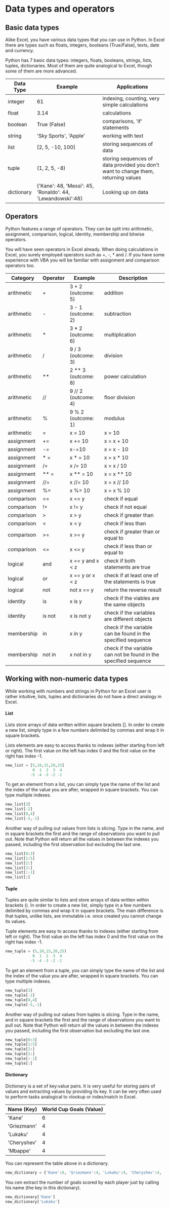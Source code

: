 # Data types and operators

## Basic data types

Alike Excel, you have various data types that you can use in Python. In Excel there are types such as floats, integers, booleans (True/False), texts, date and currency.

Python has 7 basic data types: integers, floats, booleans, strings, lists, tuples, dictionaries. Most of them are quite analogical to Excel, though some of them are more advanced.

| Data Type  | Example | Applications |
| ------------- | ------------- | ------------- |
| integer  | 61  | indexing, counting, very simple calculations  |
| float  | 3.14  | calculations  |
| boolean  | True (False)  | comparisons, 'if' statements  |
| string  | 'Sky Sports', 'Apple'  | working with text  |
| list  | [2, 5, -10, 100]  | storing sequences of data  |
| tuple  | (1, 2, 5, -8)  | storing sequences of data provided you don't want to change them, returning values  |
| dictionary  | {'Kane': 48, 'Messi': 45, 'Ronaldo': 44, 'Lewandowski':48}  | Looking up on data  |

## Operators

Python features a range of operators. They can be split into arithmetic, assignment, comparison, logical, identity, membership and bitwise operators.

You will have seen operators in Excel already. When doing calculations in Excel, you surely employed operators such as +, -, * and /. If you have some experience with VBA you will be familiar with assignment and comparison operators too. 

| Category  | Operator  | Example | Description |
| ------------- | ------------- | ------------- | ------------- |
| arithmetic  | +  | 3 + 2 (outcome: 5) | addition |
| arithmetic  | -  | 3 - 1 (outcome: 2) | subtraction |
| arithmetic  | *  | 3 * 2 (outcome: 6) | multiplication |
| arithmetic  | /  | 9 / 3 (outcome: 3) | division |
| arithmetic  | **  | 2 ** 3 (outcome: 8) | power calculation |
| arithmetic  | //  | 9 // 2 (outcome: 4) | floor division |
| arithmetic  | %  | 9 % 2 (outcome: 1) | modulus |
| arithmetic  | =  | x = 10 | x = 10 |
| assignment  | +=  | x += 10 | x = x + 10 |
| assignment  | -=  | x-=10 | x = x - 10 |
| assignment  | * =  | x * = 10 | x = x * 10 |
| assignment  | /=  | x /= 10 | x = x / 10 |
| assignment  | ** =  | x ** = 10 | x = x ** 10 |
| assignment  | //=  | x //= 10 | x = x // 10 |
| assignment  | %=  | x %= 10 | x = x % 10 |
| comparison  | ==  | x == y | check if equal |
| comparison  | !=  | x != y | check if not equal |
| comparison  | >  | x > y | check if greater than |
| comparison  | <  | x < y | check if less than |
| comparison  | >=  | x >= y | check if greater than or equal to |
| comparison  | <=  | x <= y | check if less than or equal to |
| logical  | and  | x == y and x < z | check if both statements are true |
| logical  | or  | x == y or x < z | check if at least one of the statements is true |
| logical  | not  | not x == y | return the reverse result |
| identity  | is  | x is y | check if the viables are the same objects |
| identity  | is not  | x is not y | check if the variables are different objects |
| membership  | in  | x in y | check if the variable can be found in the specified sequence |
| membership  | not in  | x not in y | check if the variable can not be found in the specified sequence |

## Working with non-numeric data types

While working with numbers and strings in Python for an Excel user is rather intuitive, lists, tuples and dictionaries do not have a direct analogy in Excel. 

#### List

Lists store arrays of data written within square brackets []. In order to create a new list, simply type in a few numbers delimited by commas and wrap it in square brackets.

Lists elements are easy to access thanks to indexes (either starting from left or right). The first value on the left has index 0 and the first value on the right has index -1.

```python
new_list = [5,10,15,20,25]
            0  1  2  3  4
           -5 -4 -3 -2 -1
```

To get an element from a list, you can simply type the name of the list and the index of the value you are after, wrapped in square brackets. You can type multiple indexes.

```python
new_list[3]
new_list[-2]
new_list[0,4]
new_list[-5,-1]
```

Another way of pulling out values from lists is slicing. Type in the name, and in square brackets the first and the range of observations you want to pull out. Note that Python will return all the values in between the indexes you passed, including the first observation but excluding the last one.

```python
new_list[0:3]
new_list[1:5]
new_list[2:]
new_list[2:]
new_list[:-1]
new_list[:]
```

#### Tuple

Tuples are quite similar to lists and store arrays of data written within brackets (). In order to create a new list, simply type in a few numbers delimited by commas and wrap it in square brackets. The main difference is that tuples, unlike lists, are immutable i.e. once created you cannot change its values.

Tuple elements are easy to access thanks to indexes (either starting from left or right). The first value on the left has index 0 and the first value on the right has index -1.

```python
new_tuple = (5,10,15,20,25)
            0  1  2  3  4
           -5 -4 -3 -2 -1
```

To get an element from a tuple, you can simply type the name of the list and the index of the value you are after, wrapped in square brackets. You can type multiple indexes.

```python
new_tuple[3]
new_tuple[-2]
new_tuple[0,4]
new_tuple[-5,-1]
```

Another way of pulling out values from tuples is slicing. Type in the name, and in square brackets the first and the range of observations you want to pull out. Note that Python will return all the values in between the indexes you passed, including the first observation but excluding the last one.

```python
new_tuple[0:3]
new_tuple[1:5]
new_tuple[2:]
new_tuple[2:]
new_tuple[:-1]
new_tuple[:]
```

#### Dictionary

Dictionary is a set of key:value pairs. It is very useful for storing pairs of values and extracting values by providing its key. It can be very often used to perform tasks analogical to vlookup or index/match in Excel.

| Name (Key)  | World Cup Goals (Value)  |
| ------------- | ------------- |
| 'Kane' | 6 |
| 'Griezmann' | 4 |
| 'Lukaku' | 4 |
| 'Cheryshev' | 4 |
| 'Mbappe' | 4 |

You can represent the table above in a dictionary.

```python
new_dictionary = {'Kane':6, 'Griezmann':4, 'Lukaku':4, 'Cheryshev':4, 'Mbappe':4}
```

You cen extract the number of goals scored by each player just by calling his name (the key in this dictionary).

```python
new_dictionary['Kane']
new_dictionary['Lukaku']
```

